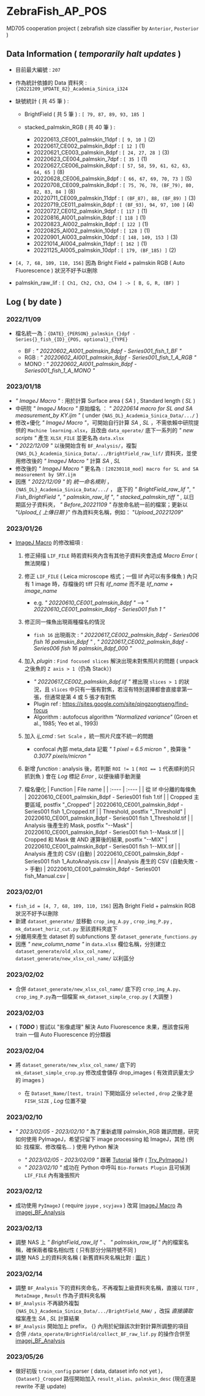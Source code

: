 # ZebraFish_AP_POS

MD705 cooperation project ( zebrafish size classifier by ```Anterior```, ```Posterior``` )

## Data Information ( *temporarily halt updates* )

- 目前最大編號 : ```207```
- 作為統計依據的 Data 資料夾 : ```{20221209_UPDATE_82}_Academia_Sinica_i324```

- 缺號統計 ( 共 45 筆 ) :
  - BrightField ( 共 5 筆 ) : ```[ 79, 87, 89, 93, 185 ]```
  - stacked_palmskin_RGB ( 共 40 筆 ) :

    - 20220613_CE001_palmskin_11dpf : ```[ 9, 10 ]``` (2)
    - 20220617_CE002_palmskin_8dpf : ```[ 12 ]``` (1)
    - 20220621_CE003_palmskin_8dpf : ```[ 24, 27, 28 ]``` (3)
    - 20220623_CE004_palmskin_7dpf : ```[ 35 ]``` (1)
    - 20220627_CE006_palmskin_8dpf : ```[ 57, 58, 59, 61, 62, 63, 64, 65 ]``` (8)
    - 20220628_CE006_palmskin_8dpf : ```[ 66, 67, 69, 70, 73 ]``` (5)
    - 20220708_CE009_palmskin_8dpf : ```[ 75, 76, 78, (BF_79), 80, 82, 83, 84 ]``` (8)
    - 20220711_CE009_palmskin_11dpf : ```[ (BF_87), 88, (BF_89) ]``` (3)
    - 20220719_CE011_palmskin_8dpf : ```[ (BF_93), 94, 97, 100 ]``` (4)
    - 20220727_CE012_palmskin_9dpf : ```[ 117 ]``` (1)
    - 20220816_AI001_palmskin_8dpf : ```[ 118 ]``` (1)
    - 20220823_AI002_palmskin_8dpf : ```[ 122 ]``` (1)
    - 20220825_AI002_palmskin_10dpf : ```[ 128 ]``` (1)
    - 20220901_AI003_palmskin_10dpf : ```[ 148, 149, 153 ]``` (3)
    - 20221014_AI004_palmskin_11dpf : ```[ 162 ]``` (1)
    - 20221125_AI005_palmskin_10dpf : ```[ 179, (BF_185) ]``` (2)

- ```[4, 7, 68, 109, 110, 156]``` 因為 Bright Field + palmskin RGB ( Auto Fluorescence ) 狀況不好予以刪除
- palmskin_raw_lif : ```[ Ch1, Ch2, Ch3, Ch4 ] -> [ B, G, R, (BF) ]```

## Log ( by date )

### 2022/11/09

- 檔名統一為：```{DATE}_{PERSON}_palmskin_{}dpf - Series{}_fish_{ID}_{POS, optional}_{TYPE}```

  - BF   : *" 20220602_AI001_palmskin_8dpf - Series001_fish_1_BF "*
  - RGB  : *" 20220602_AI001_palmskin_8dpf - Series001_fish_1_A_RGB "*
  - MONO : *" 20220602_AI001_palmskin_8dpf - Series001_fish_1_A_MONO "*

### 2023/01/18

- *" ImageJ Macro "* : 用於計算 Surface area ( *SA* ) , Standard length ( *SL* )
- 中研院 *" ImageJ Macro "* 原始檔名 ： *" 20220614 macro for SL and SA measurement_by KY.ijm "* ( under ```{NAS_DL}_Academia_Sinica_Data/.../``` )
- 修改+優化 *" ImageJ Macro "*，可開始自行計算 *SA* , *SL* ，不需依賴中研院提供的 ```Machine learning.xlsx```，且改由 ```data_operate/``` 底下一系列的 *" new scripts "* 產生 ```XLSX_FILE``` 並更名為 ```data.xlsx```
- *" 2022/12/09 "* 以後開始含有 ```BF_Analysis/```，複製 ```{NAS_DL}_Academia_Sinica_Data/.../BrightField_raw_lif/``` 資料夾，並使用修改後的 *" ImageJ Macro "* 計算 *SA* , *SL*
- 修改後的 *" ImageJ Macro "* 更名為 : ```[20230118_mod] macro for SL and SA measurement by SRY.ijm```
- 因應 *" 2022/12/09 "* 的 *統一命名規則* ， ```{NAS_DL}_Academia_Sinica_Data/.../``` ， 底下的 *" BrightField_raw_lif "*, *" Fish_BrightField "*, *" palmskin_raw_lif "*, *" stacked_palmskin_tiff "* , 以日期區分子資料夾， *" Before_20221109 "* 存放命名統一前的檔案；更新以 "*Upload_{ 上傳日期 }*" 作為資料夾名稱，例如： "*Upload_20221209*"

### 2023/01/26

- [ImageJ Macro](/data_operate/imagej_macro/%5B20230118_mod%5D%20macro%20for%20SL%20and%20SA%20measurement%20by%20SRY.ijm) 的修改細項 :

    1. 修正掃描 ```LIF_FILE``` 時若資料夾內含有其他子資料夾會造成 *Macro Error* ( 無法開檔 )

    2. 修正 ```LIF_FILE``` ( Leica microscope 格式；一個 lif 內可以有多條魚 ) 內只有 1 image 時，存檔後的 tiff 只有 *lif_name* 而不是 *lif_name + image_name*
        - e.g. *" 20220610_CE001_palmskin_8dpf "* --> *" 20220610_CE001_palmskin_8dpf - Series001 fish 1 "*

    3. 修正同一條魚出現兩種檔名的情況
        - ```fish 16``` 出現兩次 : *" 20220617_CE002_palmskin_8dpf - Series006 fish 16 palmskin_8dpf "* , *" 20220617_CE002_palmskin_8dpf - Series006 fish 16 palmskin_8dpf_000 "*

    4. 加入 *plugin* : ```Find focused slices``` 解決出現未對焦照片的問題 ( unpack 之後魚的 ```Z axis > 1```（仍為 Stack）)
        - *" 20220617_CE002_palmskin_8dpf.lif "* 裡出現 ```slices > 1``` 的狀況，且 ```slices``` 中只有一張有對焦，若沒有特別選擇都會直接拿第一張，但通常是第 4 或 5 張才有對焦
        - Plugin ref : <https://sites.google.com/site/qingzongtseng/find-focus>
        - Algorithm  : autofocus algorithm *"Normalized variance"*  (Groen et al., 1985; Yeo et al., 1993)

    5. 加入 *ij_cmd* : ```Set Scale``` ，統一照片尺度不統一的問題
        - confocal 內部 meta_data 記載 *" 1 pixel = 6.5 micron "* , 換算後 *" 0.3077 pixels/micron "*

    6. 新增 *function* : analysis 後，若判斷 ```ROI != 1``` ( ```ROI == 1``` 代表順利的只抓到魚 ) 會在 *Log* 標記 *Error* , 以便後續手動測量

    7. 檔名優化
        | Function | File name |
        | :---- | :---- |
        | 從 lif 中分離的每條魚                                | 20220610_CE001_palmskin_8dpf - Series001 fish 1.tif |
        | Cropped 主要區域, postfix "_Cropped"                | 20220610_CE001_palmskin_8dpf - Series001 fish 1_Cropped.tif |
        | Threshold, postfix "_Threshold"                    | 20220610_CE001_palmskin_8dpf - Series001 fish 1_Threshold.tif |
        | Analysis 後產生的 Mask, postfix "--Mask"            | 20220610_CE001_palmskin_8dpf - Series001 fish 1--Mask.tif |
        | Cropped 和 Mask 做 AND 運算後的結果, postfix "--MIX" | 20220610_CE001_palmskin_8dpf - Series001 fish 1--MIX.tif |
        | Analysis 產生的 CSV (自動)                          | 20220610_CE001_palmskin_8dpf - Series001 fish 1_AutoAnalysis.csv |
        | Analysis 產生的 CSV (自動失敗 -> 手動)               | 20220610_CE001_palmskin_8dpf - Series001 fish_Manual.csv |

### 2023/02/01

- ```fish_id = [4, 7, 68, 109, 110, 156]``` 因為 Bright Field + palmskin RGB 狀況不好予以刪除
- 新建 ```dataset_generate/``` 並移動 ```crop_img_A.py``` , ```crop_img_P.py``` , ```mk_dataset_horiz_cut.py``` 至該資料夾底下
- 分離用來產生 dataset 的 subfunctions 至 ```dataset_generate_functions.py```
- 因應 *" new_column_name "* in ```data.xlsx```  欄位名稱，分別建立 ```dataset_generate/old_xlsx_col_name/``` , ```dataset_generate/new_xlsx_col_name/``` 以利區分

### 2023/02/02

- 合併 ```dataset_generate/new_xlsx_col_name/``` 底下的 ```crop_img_A.py```、```crop_img_P.py```為一個檔案 ```mk_dataset_simple_crop.py``` ( 大調整 )

### 2023/02/03

- ( ***TODO*** ) 嘗試以 "影像處理" 解決 Auto Fluorescence 未果，應該會採用 train 一個 Auto Fluorescence 的分類器

### 2023/02/04

- 將 ```dataset_generate/new_xlsx_col_name/``` 底下的 ```mk_dataset_simple_crop.py``` 修改成會儲存 drop_images ( 有效資訊量太少的 images )

  - 在 ```Dataset_Name/[test, train]``` 下開始區分 ```selected``` , ```drop``` 之後才是 ```FISH_SIZE``` , *Log* 位置不變

### 2023/02/10

- *" 2023/02/05 - 2023/02/10 "* 為了重新處理 palmskin_RGB 雜訊問題，研究如何使用 PyImageJ，希望只留下 image processing 給 ImageJ，其他 (例如: 找檔案、修改檔名... ) 使用 Python 解決

  - *" 2023/02/05 - 2023/02/09 "* 跟著 [Tutorial](https://pyimagej.readthedocs.io/en/latest/index.html) 操作 ( [Try_PyImageJ](/FuncTest_with_ipynb/Try_PyImageJ.ipynb) )
  - *" 2023/02/10 "* 成功在 Python 中呼叫 ```Bio-Formats Plugin``` 且可偵測 ```LIF_FILE``` 內有幾張照片

### 2023/02/12

- 成功使用 ```PyImageJ``` ( require ```jpype``` , ```scyjava``` ) 改寫 [ImageJ Macro](/data_operate/imagej_macro/%5B20230118_mod%5D%20macro%20for%20SL%20and%20SA%20measurement%20by%20SRY.ijm) 為 [imagej_BF_Analysis](/data_operate/BrightField/imagej_BF_Analysis.ipynb)

### 2023/02/13

- 調整 NAS 上 *" BrightField_raw_lif "* 、 *" palmskin_raw_lif "* 內的檔案名稱，確保兩者檔名相似性 ( 只有部分分隔符號不同 )
- 調整 NAS 上的資料夾名稱 ( 新舊資料夾名稱比對 : [圖片](/(doc)_pngs/OldNewDirNameCompare.png) )

### 2023/02/14

- 調整 ```BF_Analysis``` 下的資料夾命名，不再複製上級資料夾名稱，直接以 ```TIFF``` , ```MetaImage``` , ```Result``` 作為子資料夾名稱
- ```BF_Analysis``` 不再額外複製 ```{NAS_DL}_Academia_Sinica_Data/.../BrightField_RAW/``` ，改採 *直接讀取* 檔案產生 *SA* , *SL* 計算結果
- ```BF_Analysis``` 開始加上 prefix， {} 內用於紀錄該次針對計算所調整的項目
- 合併 ```/data_operate/BrightField/collect_BF_raw_lif.py``` 的操作合併至 [imagej_BF_Analysis](/data_operate/BrightField/imagej_BF_Analysis.ipynb)

### 2023/05/26

- 做好初版 `train_config` parser ( data, dataset info not yet )， `{Dataset}_Cropped` 路徑開始加入 `result_alias`、`palmskin_desc` (現在還是 rewrite 不是 update)
